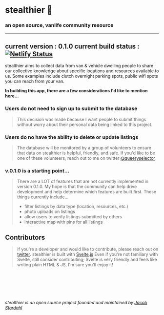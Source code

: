 # stealthier 🚐
### an open source, vanlife community resource

---
current version : 0.1.0
current build status : [![Netlify Status](https://api.netlify.com/api/v1/badges/b3551d7e-760f-4950-bb73-7f8ade10c2c9/deploy-status)](https://app.netlify.com/sites/stordahl/deploys)
---

stealthier aims to collect data from van & vehicle dwelling people to share our collective knowledge about specific locations and resources available to us. Some examples include clutch overnight parking spots, public wifi spots you can reach from your van. 

**In building this app, there are a few considerations I'd like to mention here...**

### Users do not need to sign up to submit to the database
> This decision was made because I want people to submit things without worry about their personal data being linked to this project.

### Users do no have the ability to delete or update listings
> The database will be monitored by a group of volunteers to ensure that data on stealthier is helpful, friendly, and safe. If you'd like to be one of these volunteers, reach out to me on twitter [@queeryselector](https://twitter.com/queeryselector)

### v.0.1.0 is a starting point...
> There are a LOT of features that are not currently implemented in version 0.1.0. My hope is that the community can help drive development and help determine which features are built first. These things currently include... 
> * filter listings by data type (location, resources, etc.)
> * photo uploads on listings
> * allow users to verify listings submitted by others
> * interactive map with pins for all listings

## Contributors
> If you're a developer and would like to contribute, please reach out on [twitter](https://twitter.com/queeryselector). stealthier is built with [Svelte.js](https://svelte.dev/)
> Even if you're not familiary with Svelte, still consider contributing; Svelte is very friendly and feels like writing plain HTML & JS, I'm sure you'll enjoy it!

&nbsp;

&nbsp;

&nbsp;

*stealthier is an open source project founded and maintained by [Jacob Stordahl](https://jacobstordahl.com)*
